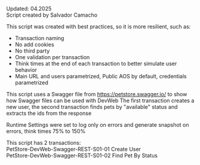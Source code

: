 Updated: 04.2025  
Script created by Salvador Camacho

This script was created with best practices, so it is more resilient, such as:
* Transaction naming
* No add cookies
* No third party
* One validation per transaction
* Think times at the end of each transaction to better simulate user behavior
* Main URL and users parametrized, Public AOS by default, credentials parametrized

This script uses a Swagger file from https://petstore.swagger.io/ to show how Swagger files can be used with DevWeb
The first transaction creates a new user, the second transaction finds pets by "available" status and extracts the ids from the response

Runtime Settings were set to log only on errors and generate snapshot on errors, think times 75% to 150%

This script has 2 transactions:  
PetStore-DevWeb-Swagger-REST-S01-01 Create User  
PetStore-DevWeb-Swagger-REST-S01-02 Find Pet By Status